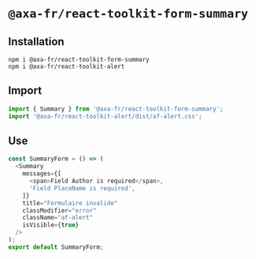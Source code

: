 # `@axa-fr/react-toolkit-form-summary`

## Installation

```shell script
npm i @axa-fr/react-toolkit-form-summary
npm i @axa-fr/react-toolkit-alert
```

## Import

```javascript
import { Summary } from '@axa-fr/react-toolkit-form-summary';
import '@axa-fr/react-toolkit-alert/dist/af-alert.css';
```

## Use

```javascript
const SummaryForm = () => (
  <Summary
    messages={[
      <span>Field Author is required</span>,
      'Field PlaceName is required',
    ]}
    title="Formulaire invalide"
    classModifier="error"
    className="af-alert"
    isVisible={true}
  />
);
export default SummaryForm;
```
